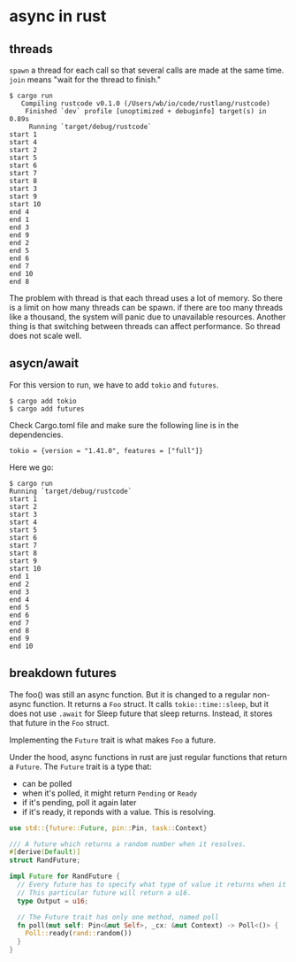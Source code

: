 # async in rust

## threads

```spawn``` a thread for each call so that several calls are made at the same time. ```join``` means "wait for the thread to finish."

```
$ cargo run  
   Compiling rustcode v0.1.0 (/Users/wb/io/code/rustlang/rustcode)
    Finished `dev` profile [unoptimized + debuginfo] target(s) in 0.89s
     Running `target/debug/rustcode`
start 1
start 4
start 2
start 5
start 6
start 7
start 8
start 3
start 9
start 10
end 4
end 1
end 3
end 9
end 2
end 5
end 6
end 7
end 10
end 8
```

The problem with thread is that each thread uses a lot of memory. So there is a limit on how many threads can be spawn. if there are too many threads like a thousand, the system will panic due to unavailable resources. Another thing is that switching between threads can affect performance. So thread does not scale well.

## asycn/await

For this version to run, we have to add ```tokio``` and ```futures```.

```
$ cargo add tokio
$ cargo add futures
```

Check Cargo.toml file and make sure the following line is in the dependencies.

```
tokio = {version = "1.41.0", features = ["full"]}
```

Here we go:

```
$ cargo run
Running `target/debug/rustcode`
start 1
start 2
start 3
start 4
start 5
start 6
start 7
start 8
start 9
start 10
end 1
end 2
end 3
end 4
end 5
end 6
end 7
end 8
end 9
end 10
```

## breakdown futures

The foo() was still an async function. But it is changed to a regular non-async function. It returns a ```Foo``` struct. It calls ```tokio::time::sleep```, but it does not use ```.await``` for Sleep future that sleep returns. Instead, it stores that future in the ```Foo``` struct.

Implementing the ```Future``` trait is what makes ```Foo``` a future. 

Under the hood, async functions in rust are just regular functions that return a ```Future```. The ```Future``` trait is a type that:

* can be polled
* when it's polled, it might return ```Pending``` or ```Ready```
* if it's pending, poll it again later
* if it's ready, it reponds with a value. This is resolving.

```rust
use std::{future::Future, pin::Pin, task::Context}

/// A future which returns a random number when it resolves.
#[derive(Default)]
struct RandFuture;

impl Future for RandFuture {
  // Every future has to specify what type of value it returns when it resolves.
  // This particular future will return a u16.
  type Output = u16;

  // The Future trait has only one method, named poll
  fn poll(mut self: Pin<&mut Self>, _cx: &mut Context) -> Poll<()> {
    Poll::ready(rand::random())
  }
}
```

